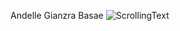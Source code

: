 Andelle Gianzra Basae
![ScrollingText](https://user-images.githubusercontent.com/77650236/194357327-f97e3720-e170-4659-8ed4-130a5875c9a7.JPG)
